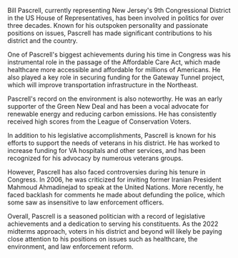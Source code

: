 Bill Pascrell, currently representing New Jersey's 9th Congressional District in the US House of Representatives, has been involved in politics for over three decades. Known for his outspoken personality and passionate positions on issues, Pascrell has made significant contributions to his district and the country.

One of Pascrell's biggest achievements during his time in Congress was his instrumental role in the passage of the Affordable Care Act, which made healthcare more accessible and affordable for millions of Americans. He also played a key role in securing funding for the Gateway Tunnel project, which will improve transportation infrastructure in the Northeast.

Pascrell's record on the environment is also noteworthy. He was an early supporter of the Green New Deal and has been a vocal advocate for renewable energy and reducing carbon emissions. He has consistently received high scores from the League of Conservation Voters.

In addition to his legislative accomplishments, Pascrell is known for his efforts to support the needs of veterans in his district. He has worked to increase funding for VA hospitals and other services, and has been recognized for his advocacy by numerous veterans groups.

However, Pascrell has also faced controversies during his tenure in Congress. In 2006, he was criticized for inviting former Iranian President Mahmoud Ahmadinejad to speak at the United Nations. More recently, he faced backlash for comments he made about defunding the police, which some saw as insensitive to law enforcement officers.

Overall, Pascrell is a seasoned politician with a record of legislative achievements and a dedication to serving his constituents. As the 2022 midterms approach, voters in his district and beyond will likely be paying close attention to his positions on issues such as healthcare, the environment, and law enforcement reform.
